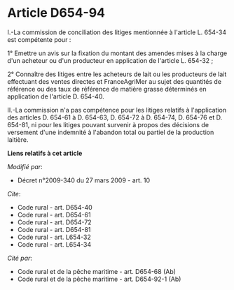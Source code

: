 # Article D654-94

I.-La commission de conciliation des litiges mentionnée à l'article L. 654-34 est compétente pour : 

1° Emettre un avis sur la fixation du montant des amendes mises à la charge d'un acheteur ou d'un producteur en application
de l'article L. 654-32 ; 

2° Connaître des litiges entre les acheteurs de lait ou les producteurs de lait effectuant des ventes directes et
FranceAgriMer au sujet des quantités de référence ou des taux de référence de matière grasse déterminés en application de
l'article D. 654-40. 

II.-La commission n'a pas compétence pour les litiges relatifs à l'application des articles D. 654-61 à D. 654-63, D. 654-72
à D. 654-74, D. 654-76 et D. 654-81, ni pour les litiges pouvant survenir à propos des décisions de versement d'une indemnité
à l'abandon total ou partiel de la production laitière.

**Liens relatifs à cet article**

_Modifié par_:

  - Décret n°2009-340 du 27 mars 2009 - art. 10

_Cite_:

  - Code rural - art. D654-40
  - Code rural - art. D654-61
  - Code rural - art. D654-72
  - Code rural - art. D654-81
  - Code rural - art. L654-32
  - Code rural - art. L654-34

_Cité par_:

  - Code rural et de la pêche maritime - art. D654-68 (Ab)
  - Code rural et de la pêche maritime - art. D654-92-1 (Ab)
